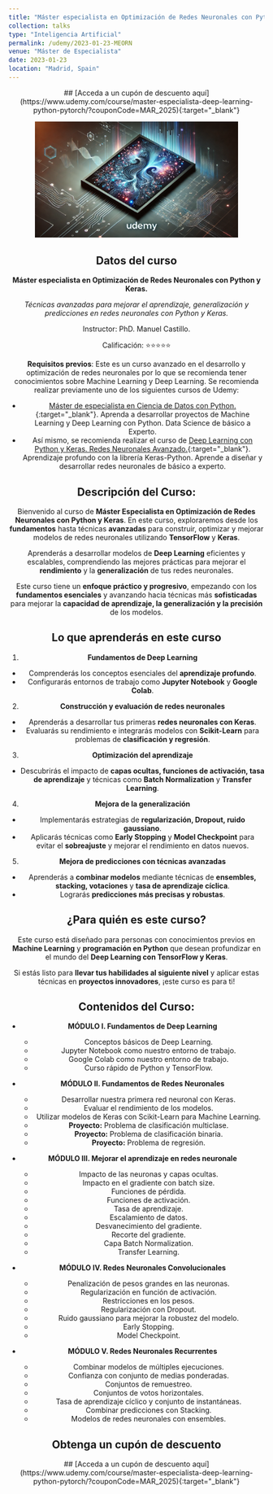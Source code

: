 ```yaml
---
title: "Máster especialista en Optimización de Redes Neuronales con Python y Keras"
collection: talks
type: "Inteligencia Artificial"
permalink: /udemy/2023-01-23-MEORN
venue: "Máster de Especialista"
date: 2023-01-23
location: "Madrid, Spain"
---
```


<center>
    ## [Acceda a un cupón de descuento aquí](https://www.udemy.com/course/master-especialista-deep-learning-python-pytorch/?couponCode=MAR_2025){:target="_blank"}
<center>

<div>
<p align = "center">
<img src="/images/courses/MEORN.png" alt="Master en Optimización Keras" width="400">
</p>
</div>


## Datos del curso

__Máster especialista en Optimización de Redes Neuronales con Python y Keras.__

_Técnicas avanzadas para mejorar el aprendizaje, generalización y predicciones en redes neuronales con Python y Keras._

Instructor: PhD. Manuel Castillo. 

Calificación: ⭐⭐⭐⭐⭐

__Requisitos previos__: Este es un curso avanzado en el desarrollo y optimización de redes neuronales por lo que se recomienda tener conocimientos sobre Machine Learning y Deep Learning. Se recomienda realizar previamente uno de los siguientes cursos de Udemy:
- [Máster de especialista en Ciencia de Datos con Python.](https://www.udemy.com/course/master-en-ciencia-de-datos-con-python/?couponCode=MAR_2025){:target="_blank"}. Aprenda a desarrollar proyectos de Machine Learning y Deep Learning con Python. Data Science de básico a Experto.
- Así mismo, se recomienda realizar el curso de [Deep Learning con Python y Keras. Redes Neuronales Avanzado.](https://www.udemy.com/course/deep-learning-con-keras/?couponCode=MAR_2025){:target="_blank"}. Aprendizaje profundo con la librería Keras-Python. Aprende a diseñar y desarrollar redes neuronales de básico a experto.

## Descripción del Curso:

Bienvenido al curso de **Máster Especialista en Optimización de Redes Neuronales con Python y Keras**. En este curso, exploraremos desde los **fundamentos** hasta técnicas **avanzadas** para construir, optimizar y mejorar modelos de redes neuronales utilizando **TensorFlow** y **Keras**.  

Aprenderás a desarrollar modelos de **Deep Learning** eficientes y escalables, comprendiendo las mejores prácticas para mejorar el **rendimiento** y la **generalización** de tus redes neuronales.  

Este curso tiene un **enfoque práctico y progresivo**, empezando con los **fundamentos esenciales** y avanzando hacia técnicas más **sofisticadas** para mejorar la **capacidad de aprendizaje, la generalización y la precisión** de los modelos.  


## **Lo que aprenderás en este curso**  

1. **Fundamentos de Deep Learning**  
* Comprenderás los conceptos esenciales del **aprendizaje profundo**.  
* Configurarás entornos de trabajo como **Jupyter Notebook** y **Google Colab**.  

2. **Construcción y evaluación de redes neuronales**  
* Aprenderás a desarrollar tus primeras **redes neuronales con Keras**.  
* Evaluarás su rendimiento e integrarás modelos con **Scikit-Learn** para problemas de **clasificación y regresión**.  

3. **Optimización del aprendizaje**  
* Descubrirás el impacto de **capas ocultas, funciones de activación, tasa de aprendizaje** y técnicas como **Batch Normalization** y **Transfer Learning**.  

4. **Mejora de la generalización**  
* Implementarás estrategias de **regularización, Dropout, ruido gaussiano**.  
* Aplicarás técnicas como **Early Stopping** y **Model Checkpoint** para evitar el **sobreajuste** y mejorar el rendimiento en datos nuevos.  

5. **Mejora de predicciones con técnicas avanzadas**  
- Aprenderás a **combinar modelos** mediante técnicas de **ensembles, stacking, votaciones** y **tasa de aprendizaje cíclica**.  
- Lograrás **predicciones más precisas y robustas**.  


## **¿Para quién es este curso?**  

Este curso está diseñado para personas con conocimientos previos en **Machine Learning** y **programación en Python** que desean profundizar en el mundo del **Deep Learning con TensorFlow y Keras**.  

Si estás listo para **llevar tus habilidades al siguiente nivel** y aplicar estas técnicas en **proyectos innovadores**, ¡este curso es para ti!



## Contenidos del Curso:

- __MÓDULO I. Fundamentos de Deep Learning__
    - Conceptos básicos de Deep Learning.  
    - Jupyter Notebook como nuestro entorno de trabajo.  
    - Google Colab como nuestro entorno de trabajo.  
    - Curso rápido de Python y TensorFlow.  

- __MÓDULO II. Fundamentos de Redes Neuronales__
    - Desarrollar nuestra primera red neuronal con Keras.  
    - Evaluar el rendimiento de los modelos.  
    - Utilizar modelos de Keras con Scikit-Learn para Machine Learning.  
    - **Proyecto:** Problema de clasificación multiclase.  
    - **Proyecto:** Problema de clasificación binaria.  
    - **Proyecto:** Problema de regresión. 

- __MÓDULO III. Mejorar el aprendizaje en redes neuronale__
    - Impacto de las neuronas y capas ocultas.  
    - Impacto en el gradiente con batch size.  
    - Funciones de pérdida.  
    - Funciones de activación.  
    - Tasa de aprendizaje.  
    - Escalamiento de datos.  
    - Desvanecimiento del gradiente.  
    - Recorte del gradiente.  
    - Capa Batch Normalization.  
    - Transfer Learning. 

- __MÓDULO IV. Redes Neuronales Convolucionales__
    - Penalización de pesos grandes en las neuronas.  
    - Regularización en función de activación.  
    - Restricciones en los pesos.  
    - Regularización con Dropout.  
    - Ruido gaussiano para mejorar la robustez del modelo.  
    - Early Stopping.  
    - Model Checkpoint.  

- __MÓDULO V. Redes Neuronales Recurrentes__
    - Combinar modelos de múltiples ejecuciones.  
    - Confianza con conjunto de medias ponderadas.  
    - Conjuntos de remuestreo.  
    - Conjuntos de votos horizontales.  
    - Tasa de aprendizaje cíclico y conjunto de instantáneas.  
    - Combinar predicciones con Stacking.  
    - Modelos de redes neuronales con ensembles. 


## Obtenga un cupón de descuento

<center>
## [Acceda a un cupón de descuento aquí](https://www.udemy.com/course/master-especialista-deep-learning-python-pytorch/?couponCode=MAR_2025){:target="_blank"}

<center>
